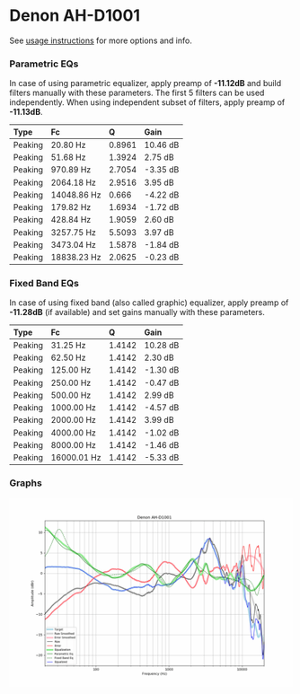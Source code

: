 # Denon AH-D1001
See [usage instructions](https://github.com/jaakkopasanen/AutoEq#usage) for more options and info.

### Parametric EQs
In case of using parametric equalizer, apply preamp of **-11.12dB** and build filters manually
with these parameters. The first 5 filters can be used independently.
When using independent subset of filters, apply preamp of **-11.13dB**.

| Type    | Fc          |      Q | Gain     |
|:--------|:------------|:-------|:---------|
| Peaking | 20.80 Hz    | 0.8961 | 10.46 dB |
| Peaking | 51.68 Hz    | 1.3924 | 2.75 dB  |
| Peaking | 970.89 Hz   | 2.7054 | -3.35 dB |
| Peaking | 2064.18 Hz  | 2.9516 | 3.95 dB  |
| Peaking | 14048.86 Hz | 0.666  | -4.22 dB |
| Peaking | 179.82 Hz   | 1.6934 | -1.72 dB |
| Peaking | 428.84 Hz   | 1.9059 | 2.60 dB  |
| Peaking | 3257.75 Hz  | 5.5093 | 3.97 dB  |
| Peaking | 3473.04 Hz  | 1.5878 | -1.84 dB |
| Peaking | 18838.23 Hz | 2.0625 | -0.23 dB |

### Fixed Band EQs
In case of using fixed band (also called graphic) equalizer, apply preamp of **-11.28dB**
(if available) and set gains manually with these parameters.

| Type    | Fc          |      Q | Gain     |
|:--------|:------------|:-------|:---------|
| Peaking | 31.25 Hz    | 1.4142 | 10.28 dB |
| Peaking | 62.50 Hz    | 1.4142 | 2.30 dB  |
| Peaking | 125.00 Hz   | 1.4142 | -1.30 dB |
| Peaking | 250.00 Hz   | 1.4142 | -0.47 dB |
| Peaking | 500.00 Hz   | 1.4142 | 2.99 dB  |
| Peaking | 1000.00 Hz  | 1.4142 | -4.57 dB |
| Peaking | 2000.00 Hz  | 1.4142 | 3.99 dB  |
| Peaking | 4000.00 Hz  | 1.4142 | -1.02 dB |
| Peaking | 8000.00 Hz  | 1.4142 | -1.46 dB |
| Peaking | 16000.01 Hz | 1.4142 | -5.33 dB |

### Graphs
![](./Denon%20AH-D1001.png)